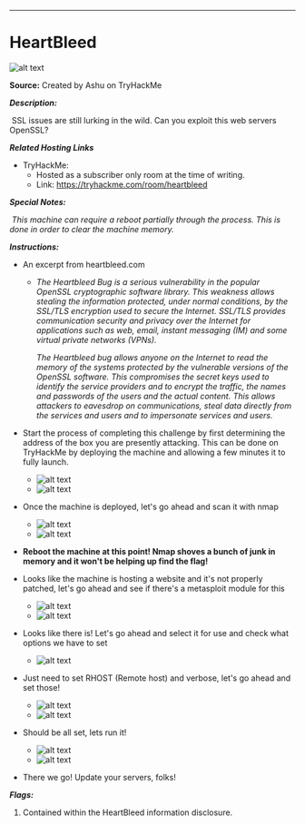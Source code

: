 ****

# HeartBleed 

![alt text](https://i.imgur.com/TVZNbHz.png)

**Source:** Created by Ashu on TryHackMe

***Description:***

​	SSL issues are still lurking in the wild. Can you exploit this web servers OpenSSL?

***Related Hosting Links***

- TryHackMe: 
  - Hosted as a subscriber only room at the time of writing.
  - Link: <https://tryhackme.com/room/heartbleed>

***Special Notes:***

​	*This machine can require a reboot partially through the process. This is done in order to clear the machine memory.*



***Instructions:*** 

- An excerpt from heartbleed.com

  - *The Heartbleed Bug is a serious vulnerability in the popular OpenSSL cryptographic software library. This weakness allows stealing the information protected, under normal conditions, by the SSL/TLS encryption used to secure the Internet. SSL/TLS provides communication security and privacy over the Internet for applications such as web, email, instant messaging (IM) and some virtual private networks (VPNs).*

    *The Heartbleed bug allows anyone on the Internet to read the memory of the systems protected by the vulnerable versions of the OpenSSL software. This compromises the secret keys used to identify the service providers and to encrypt the traffic, the names and passwords of the users and the actual content. This allows attackers to eavesdrop on communications, steal data directly from the services and users and to impersonate services and users.*

- Start the process of completing this challenge by first determining the address of the box you are presently attacking. This can be done on TryHackMe by deploying the machine and allowing a few minutes it to fully launch.

  - ![alt text](https://i.imgur.com/iwDefdk.jpg)
  - ![alt text]()

- Once the machine is deployed, let's go ahead and scan it with nmap

  - ![alt text](https://i.imgur.com/59lWKyF.jpg)
  - ![alt text](https://i.imgur.com/IFx5UO1.jpg)

- **Reboot the machine at this point! Nmap shoves a bunch of junk in memory and it won't be helping up find the flag!**

- Looks like the machine is hosting a website and it's not properly patched, let's go ahead and see if there's a metasploit module for this

  - ![alt text](https://i.imgur.com/WPE5Jjb.png)
  - ![alt text](https://i.imgur.com/y5IWUQ8.jpg)

- Looks like there is! Let's go ahead and select it for use and check what options we have to set

  - ![alt text](https://i.imgur.com/bjwifWJ.jpg)

- Just need to set RHOST (Remote host) and verbose, let's go ahead and set those!

  - ![alt text](https://i.imgur.com/PvRU3m6.jpg)
  - ![alt text](https://i.imgur.com/w9WD9CX.jpg)

- Should be all set, lets run it!

  - ![alt text](https://i.imgur.com/50B77rD.jpg)
  - ![alt text](https://i.imgur.com/pUolZL6.jpg)

- There we go!  Update your servers, folks!

  









***Flags:***

1.  Contained within the HeartBleed information disclosure.

